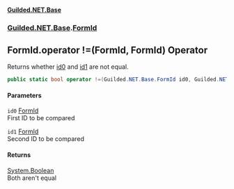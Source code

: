 
#### [Guilded.NET.Base](Guilded_NET_Base 'Guilded_NET_Base')
### [Guilded.NET.Base](Guilded_NET_Base#Guilded_NET_Base 'Guilded.NET.Base').[FormId](FormId 'Guilded.NET.Base.FormId')
## FormId.operator !=(FormId, FormId) Operator
Returns whether [id0](FormId_operator!(FormId_FormId)#Guilded_NET_Base_FormId_op_Inequality(Guilded_NET_Base_FormId_Guilded_NET_Base_FormId)_id0 'Guilded.NET.Base.FormId.op_Inequality(Guilded.NET.Base.FormId, Guilded.NET.Base.FormId).id0') and [id1](FormId_operator!(FormId_FormId)#Guilded_NET_Base_FormId_op_Inequality(Guilded_NET_Base_FormId_Guilded_NET_Base_FormId)_id1 'Guilded.NET.Base.FormId.op_Inequality(Guilded.NET.Base.FormId, Guilded.NET.Base.FormId).id1') are not equal.  
```csharp
public static bool operator !=(Guilded.NET.Base.FormId id0, Guilded.NET.Base.FormId id1);
```

#### Parameters
<a name='Guilded_NET_Base_FormId_op_Inequality(Guilded_NET_Base_FormId_Guilded_NET_Base_FormId)_id0'></a>
`id0` [FormId](FormId 'Guilded.NET.Base.FormId')  
First ID to be compared
  
<a name='Guilded_NET_Base_FormId_op_Inequality(Guilded_NET_Base_FormId_Guilded_NET_Base_FormId)_id1'></a>
`id1` [FormId](FormId 'Guilded.NET.Base.FormId')  
Second ID to be compared
  

#### Returns
[System.Boolean](https://docs.microsoft.com/en-us/dotnet/api/System.Boolean 'System.Boolean')  
Both aren't equal
